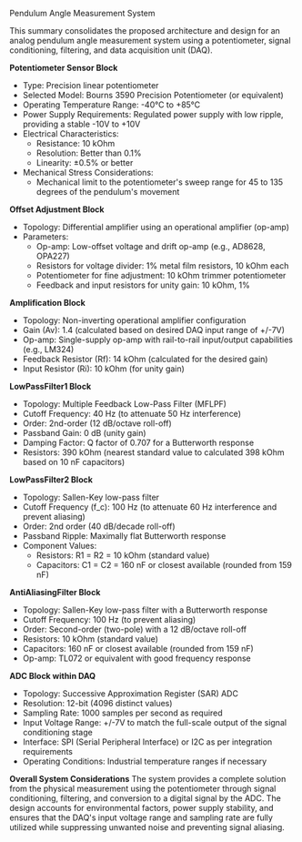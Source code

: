 Pendulum Angle Measurement System

This summary consolidates the proposed architecture and design for an analog pendulum angle measurement system using a potentiometer, signal conditioning, filtering, and data acquisition unit (DAQ).

**Potentiometer Sensor Block**
- Type: Precision linear potentiometer
- Selected Model: Bourns 3590 Precision Potentiometer (or equivalent)
- Operating Temperature Range: -40°C to +85°C
- Power Supply Requirements: Regulated power supply with low ripple, providing a stable -10V to +10V
- Electrical Characteristics: 
  - Resistance: 10 kOhm
  - Resolution: Better than 0.1%
  - Linearity: ±0.5% or better
- Mechanical Stress Considerations: 
  - Mechanical limit to the potentiometer's sweep range for 45 to 135 degrees of the pendulum's movement

**Offset Adjustment Block**
- Topology: Differential amplifier using an operational amplifier (op-amp)
- Parameters: 
  - Op-amp: Low-offset voltage and drift op-amp (e.g., AD8628, OPA227)
  - Resistors for voltage divider: 1% metal film resistors, 10 kOhm each
  - Potentiometer for fine adjustment: 10 kOhm trimmer potentiometer
  - Feedback and input resistors for unity gain: 10 kOhm, 1%

**Amplification Block**
- Topology: Non-inverting operational amplifier configuration
- Gain (Av): 1.4 (calculated based on desired DAQ input range of +/-7V)
- Op-amp: Single-supply op-amp with rail-to-rail input/output capabilities (e.g., LM324)
- Feedback Resistor (Rf): 14 kOhm (calculated for the desired gain)
- Input Resistor (Ri): 10 kOhm (for unity gain)

**LowPassFilter1 Block**
- Topology: Multiple Feedback Low-Pass Filter (MFLPF)
- Cutoff Frequency: 40 Hz (to attenuate 50 Hz interference)
- Order: 2nd-order (12 dB/octave roll-off)
- Passband Gain: 0 dB (unity gain)
- Damping Factor: Q factor of 0.707 for a Butterworth response
- Resistors: 390 kOhm (nearest standard value to calculated 398 kOhm based on 10 nF capacitors)

**LowPassFilter2 Block**
- Topology: Sallen-Key low-pass filter
- Cutoff Frequency (f_c): 100 Hz (to attenuate 60 Hz interference and prevent aliasing)
- Order: 2nd order (40 dB/decade roll-off)
- Passband Ripple: Maximally flat Butterworth response
- Component Values: 
  - Resistors: R1 = R2 = 10 kOhm (standard value)
  - Capacitors: C1 = C2 = 160 nF or closest available (rounded from 159 nF)

**AntiAliasingFilter Block**
- Topology: Sallen-Key low-pass filter with a Butterworth response
- Cutoff Frequency: 100 Hz (to prevent aliasing)
- Order: Second-order (two-pole) with a 12 dB/octave roll-off
- Resistors: 10 kOhm (standard value)
- Capacitors: 160 nF or closest available (rounded from 159 nF)
- Op-amp: TL072 or equivalent with good frequency response

**ADC Block within DAQ**
- Topology: Successive Approximation Register (SAR) ADC
- Resolution: 12-bit (4096 distinct values)
- Sampling Rate: 1000 samples per second as required
- Input Voltage Range: +/-7V to match the full-scale output of the signal conditioning stage
- Interface: SPI (Serial Peripheral Interface) or I2C as per integration requirements
- Operating Conditions: Industrial temperature ranges if necessary

**Overall System Considerations**
The system provides a complete solution from the physical measurement using the potentiometer through signal conditioning, filtering, and conversion to a digital signal by the ADC. The design accounts for environmental factors, power supply stability, and ensures that the DAQ's input voltage range and sampling rate are fully utilized while suppressing unwanted noise and preventing signal aliasing.